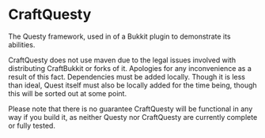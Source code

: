# CraftQuesty
The Questy framework, used in of a Bukkit plugin to demonstrate its abilities.

CraftQuesty does not use maven due to the legal issues involved with distributing CraftBukkit or forks of it. Apologies for any inconvenience as a result of this fact. Dependencies must be added locally. Though it is less than ideal, Quest itself must also be locally added for the time being, though this will be sorted out at some point.

Please note that there is no guarantee CraftQuesty will be functional in any way if you build it, as neither Questy nor CraftQuesty are currently complete or fully tested.